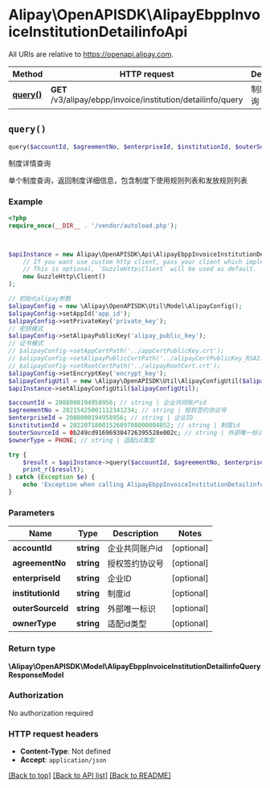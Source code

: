 # Alipay\OpenAPISDK\AlipayEbppInvoiceInstitutionDetailinfoApi

All URIs are relative to https://openapi.alipay.com.

Method | HTTP request | Description
------------- | ------------- | -------------
[**query()**](AlipayEbppInvoiceInstitutionDetailinfoApi.md#query) | **GET** /v3/alipay/ebpp/invoice/institution/detailinfo/query | 制度详情查询


## `query()`

```php
query($accountId, $agreementNo, $enterpriseId, $institutionId, $outerSourceId, $ownerType): \Alipay\OpenAPISDK\Model\AlipayEbppInvoiceInstitutionDetailinfoQueryResponseModel
```

制度详情查询

单个制度查询，返回制度详细信息，包含制度下使用规则列表和发放规则列表

### Example

```php
<?php
require_once(__DIR__ . '/vendor/autoload.php');



$apiInstance = new Alipay\OpenAPISDK\Api\AlipayEbppInvoiceInstitutionDetailinfoApi(
    // If you want use custom http client, pass your client which implements `GuzzleHttp\ClientInterface`.
    // This is optional, `GuzzleHttp\Client` will be used as default.
    new GuzzleHttp\Client()
);

// 初始化alipay参数
$alipayConfig = new \Alipay\OpenAPISDK\Util\Model\AlipayConfig();
$alipayConfig->setAppId('app_id');
$alipayConfig->setPrivateKey('private_key');
// 密钥模式
$alipayConfig->setAlipayPublicKey('alipay_public_key');
// 证书模式
// $alipayConfig->setAppCertPath('../appCertPublicKey.crt');
// $alipayConfig->setAlipayPublicCertPath('../alipayCertPublicKey_RSA2.crt');
// $alipayConfig->setRootCertPath('../alipayRootCert.crt');
$alipayConfig->setEncryptKey('encrypt_key');
$alipayConfigUtil = new \Alipay\OpenAPISDK\Util\AlipayConfigUtil($alipayConfig);
$apiInstance->setAlipayConfigUtil($alipayConfigUtil);

$accountId = 2088000194958956; // string | 企业共同账户id
$agreementNo = 20215425001112341234; // string | 授权签约协议号
$enterpriseId = 2088000194958956; // string | 企业ID
$institutionId = 2022071800152609780000004052; // string | 制度id
$outerSourceId = 0b249cd916969304726395528e002c; // string | 外部唯一标识
$ownerType = PHONE; // string | 适配id类型

try {
    $result = $apiInstance->query($accountId, $agreementNo, $enterpriseId, $institutionId, $outerSourceId, $ownerType);
    print_r($result);
} catch (Exception $e) {
    echo 'Exception when calling AlipayEbppInvoiceInstitutionDetailinfoApi->query: ', $e->getMessage(), PHP_EOL;
}
```

### Parameters

Name | Type | Description  | Notes
------------- | ------------- | ------------- | -------------
 **accountId** | **string**| 企业共同账户id | [optional]
 **agreementNo** | **string**| 授权签约协议号 | [optional]
 **enterpriseId** | **string**| 企业ID | [optional]
 **institutionId** | **string**| 制度id | [optional]
 **outerSourceId** | **string**| 外部唯一标识 | [optional]
 **ownerType** | **string**| 适配id类型 | [optional]

### Return type

**\Alipay\OpenAPISDK\Model\AlipayEbppInvoiceInstitutionDetailinfoQueryResponseModel**

### Authorization

No authorization required

### HTTP request headers

- **Content-Type**: Not defined
- **Accept**: `application/json`

[[Back to top]](#) [[Back to API list]](../../README.md#api-endpoints)
[[Back to README]](../../README.md)
